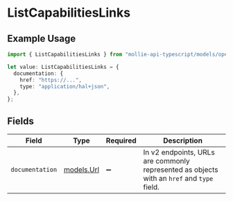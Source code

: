 # ListCapabilitiesLinks

## Example Usage

```typescript
import { ListCapabilitiesLinks } from "mollie-api-typescript/models/operations";

let value: ListCapabilitiesLinks = {
  documentation: {
    href: "https://...",
    type: "application/hal+json",
  },
};
```

## Fields

| Field                                                                                      | Type                                                                                       | Required                                                                                   | Description                                                                                |
| ------------------------------------------------------------------------------------------ | ------------------------------------------------------------------------------------------ | ------------------------------------------------------------------------------------------ | ------------------------------------------------------------------------------------------ |
| `documentation`                                                                            | [models.Url](../../models/url.md)                                                          | :heavy_minus_sign:                                                                         | In v2 endpoints, URLs are commonly represented as objects with an `href` and `type` field. |